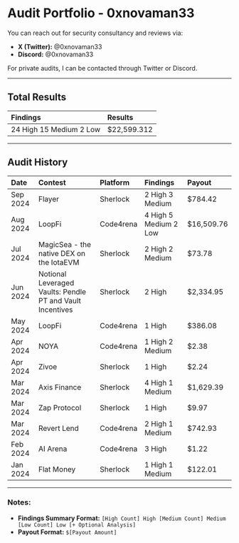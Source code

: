# Audit Portfolio - 0xnovaman33

You can reach out for security consultancy and reviews via:

- **X (Twitter):** @0xnovaman33
- **Discord:** @0xnovaman33

For private audits, I can be contacted through Twitter or Discord.

---

## Total Results

| **Findings**                  | **Results**     |
|:-------------------------------|:----------------|
| 24 High 15 Medium 2 Low | $22,599.312 |

---

## Audit History

| **Date**       | **Contest**                        | **Platform**                  | **Findings**              | **Payout**   |
|:---------------|:-----------------------------------|:------------------------------|:--------------------------|:-------------|
| Sep 2024   | Flayer                  | Sherlock              | 2 High 3 Medium     | $784.42   |
| Aug 2024   | LoopFi                  | Code4rena              | 4 High 5 Medium  2 Low     | $16,509.76    |
| Jul 2024   | MagicSea - the native DEX on the IotaEVM                  | Sherlock              | 2 High 2 Medium        | $73.78    |
| Jun 2024   | Notional Leveraged Vaults: Pendle PT and Vault Incentives                 | Sherlock              | 2 High        | $2,334.95   |
| May 2024   | LoopFi                  | Code4rena              | 1 High   | $386.08   |
| Apr 2024   | NOYA                | Code4rena              | 1 High 2 Medium   | $2.38    |
| Apr 2024   | Zivoe               | Sherlock              | 1 High       | $2.24    |
| Mar 2024   | Axis Finance                 | Sherlock              | 4 High 1 Medium        | $1,629.39    |
| Mar 2024   | Zap Protocol                 | Sherlock              | 1 High       | $9.97    |
| Mar 2024   | Revert Lend                 | Code4rena              | 2 High 1 Medium        | $742.93   |
| Feb 2024   | AI Arena                    | Code4rena            | 3 High       | $1.22   |
| Jan 2024   | Flat Money                   | Sherlock              | 1 High 1 Medium        | $122.01    |

---

### Notes:
- **Findings Summary Format:** `[High Count] High [Medium Count] Medium [Low Count] Low [+ Optional Analysis]`
- **Payout Format:** `$[Payout Amount]`
